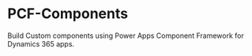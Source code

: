 # PCF-Components
Build Custom components using Power Apps Component Framework for Dynamics 365 apps.
